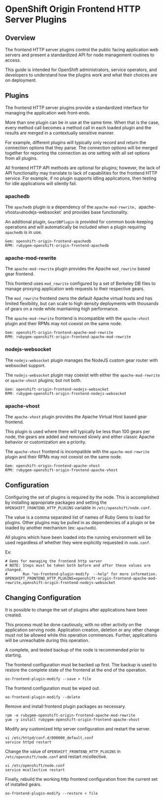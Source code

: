 # OpenShift Origin Frontend HTTP Server Plugins

## Overview

The frontend HTTP server plugins control the public facing application
web servers and present a standardized API for node management
routines to access.

This guide is intended for OpenShift administrators, service
operators, and developers to understand how the plugins work and what
their choices are on deployment.


## Plugins

The frontend HTTP server plugins provide a standardized interface for
managing the application web front-ends.

More than one plugin can be in use at the same time.  When that is the
case, every method call becomes a method call in each loaded plugin
and the results are merged in a contextually sensitive manner.

For example, different plugins will typically only record and return
the connection options that they parse.  The connection options will
be merged together for reporting the connection as one setting with
all set options from all plugins.

All frontend HTTP API methods are optional for plugins; however, the
lack of API functionality may translate to lack of capabilities for
the frontend HTTP service.  For example, if no plugin supports idling
applications, then testing for idle applications will silently fail.


### apachedb

The `apachedb` plugin is a dependency of the `apache-mod-rewrite,
`apache-vhost` and `nodejs-websocket` and provides base functionality.

An additional plugin, `GearDBPlugin` is provided for common
book-keeping operations and will automatically be included when a
plugin requiring `apachedb` is in use.

    Gem: openshift-origin-frontend-apachedb
    RPM: rubygem-openshift-origin-frontend-apachedb

### apache-mod-rewrite

The `apache-mod-rewrite` plugin provides the Apache `mod_rewrite`
based gear frontend.

This frontend uses `mod_rewrite` configured by a set of Berkeley DB
files to manage proxying application web requests to their respective
gears.

The `mod_rewrite` frontend owns the default Apache virtual hosts and
has limited flexibility, but can scale to high density deployments
with thousands of gears on a node while maintaining high performance.

The `apache-mod-rewrite` frontend is incompatible with the
`apache-vhost` plugin and their RPMs may not coexist on the same node.

    Gem: openshift-origin-frontend-apache-mod-rewrite
    RPM: rubygem-openshift-origin-frontend-apache-mod-rewrite


### nodejs-websocket

The `nodejs-websocket` plugin manages the NodeJS custom gear router
with websocket support.

The `nodejs-websocket` plugin may coexist with either the
`apache-mod-rewrite` or `apache-vhost` plugins; but not both.

    Gem: openshift-origin-frontend-nodejs-websocket
    RPM: rubygem-openshift-origin-frontend-nodejs-websocket

### apache-vhost

The `apache-vhost` plugin provides the Apache Virtual Host based gear
frontend.

This plugin is used where there will typically be less than 100 gears
per node, the gears are added and removed slowly and either classic
Apache behavior or customization are a priority.

The `apache-vhost` frontend is incompatible with the
`apache-mod-rewrite` plugin and their RPMs may not coexist on the same
node.

    Gem: openshift-origin-frontend-apache-vhost
    RPM: rubygem-openshift-origin-frontend-apache-vhost


## Configuration

Configuring the set of plugins is required by the node.  This is
accomplished by installing appropriate packages and setting the
`OPENSHIFT_FRONTEND_HTTP_PLUGINS` variable in
`/etc/openshift/node.conf`.

The value is a comma separated list of names of Ruby Gems to load for
plugins.  Other plugins may be pulled in as dependencies of a plugin
or be loaded by another mechanism (ex: `apachedb`).

All plugins which have been loaded into the running environment will
be used regardless of whether they were explicitly requested in
`node.conf`.

Ex:

    # Gems for managing the frontend http server
    # NOTE: Steps must be taken both before and after these values are changed.
    #       Run "oo-frontend-plugin-modify  --help" for more information.
    OPENSHIFT_FRONTEND_HTTP_PLUGINS=openshift-origin-frontend-apache-mod-rewrite,openshift-origin-frontend-nodejs-websocket


## Changing Configuration

It is possible to change the set of plugins after applications have
been created.

This process must be done cautiously, with no other activity on the
application serving node.  Application creation, deletion or any other
change must not be allowed while this operation commences.  Further,
applications will be unreachable during this operation.

A complete, and tested backup of the node is recommended prior to
starting.

The frontend configuration must be backed up first.  The backup is
used to restore the complete state of the frontend at the end of the
operation.

    oo-frontend-plugin-modify --save > file


The frontend configuration must be wiped out.

    oo-frontend-plugin-modify --delete


Remove and install frontend plugin packages as necessary.

    rpm -e rubygem-openshift-origin-frontend-apache-mod-rewrite
    yum -y install rubygem-openshift-origin-frontend-apache-vhost


Modify any customized http server configuration and restart the server.

    vi /etc/httpd/conf.d/000000_default.conf
    service httpd restart


Change the value of `OPENSHIFT_FRONTEND_HTTP_PLUGINS` in
`/etc/openshift/node.conf` and restart mcollective.

    vi /etc/openshift/node.conf
    service mcollective restart


Finally, rebuild the working http frontend configuration from the
current set of installed gears.

    oo-frontend-plugin-modify --restore < file
